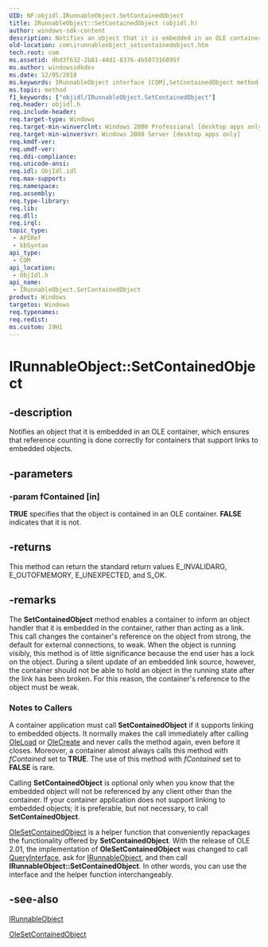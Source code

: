 ```yaml
---
UID: NF:objidl.IRunnableObject.SetContainedObject
title: IRunnableObject::SetContainedObject (objidl.h)
author: windows-sdk-content
description: Notifies an object that it is embedded in an OLE container, which ensures that reference counting is done correctly for containers that support links to embedded objects.
old-location: com\irunnableobject_setcontainedobject.htm
tech.root: com
ms.assetid: dbd3f632-2b81-44d1-8376-4b507316895f
ms.author: windowssdkdev
ms.date: 12/05/2018
ms.keywords: IRunnableObject interface [COM],SetContainedObject method, IRunnableObject.SetContainedObject, IRunnableObject::SetContainedObject, SetContainedObject, SetContainedObject method [COM], SetContainedObject method [COM],IRunnableObject interface, _com_irunnableobject_setcontainedobject, com.irunnableobject_setcontainedobject, objidl/IRunnableObject::SetContainedObject
ms.topic: method
f1_keywords: ["objidl/IRunnableObject.SetContainedObject"]
req.header: objidl.h
req.include-header: 
req.target-type: Windows
req.target-min-winverclnt: Windows 2000 Professional [desktop apps only]
req.target-min-winversvr: Windows 2000 Server [desktop apps only]
req.kmdf-ver: 
req.umdf-ver: 
req.ddi-compliance: 
req.unicode-ansi: 
req.idl: ObjIdl.idl
req.max-support: 
req.namespace: 
req.assembly: 
req.type-library: 
req.lib: 
req.dll: 
req.irql: 
topic_type:
 - APIRef
 - kbSyntax
api_type:
 - COM
api_location:
 - ObjIdl.h
api_name:
 - IRunnableObject.SetContainedObject
product: Windows
targetos: Windows
req.typenames: 
req.redist: 
ms.custom: 19H1
---
```


# IRunnableObject::SetContainedObject


## -description


Notifies an object that it is embedded in an OLE container, which ensures that reference counting is done correctly for containers that support links to embedded objects.


## -parameters




### -param fContained [in]

<b>TRUE</b> specifies that the object is contained in an OLE container. <b>FALSE</b> indicates that it is not.



## -returns



This method can return the standard return values E_INVALIDARG, E_OUTOFMEMORY, E_UNEXPECTED, and S_OK.




## -remarks



The <b>SetContainedObject</b> method enables a container to inform an object handler that it is embedded in the container, rather than acting as a link. This call changes the container's reference on the object from strong, the default for external connections, to weak. When the object is running visibly, this method is of little significance because the end user has a lock on the object. During a silent update of an embedded link source, however, the container should not be able to hold an object in the running state after the link has been broken. For this reason, the container's reference to the object must be weak.

<h3><a id="Notes_to_Callers"></a><a id="notes_to_callers"></a><a id="NOTES_TO_CALLERS"></a>Notes to Callers</h3>
A container application must call <b>SetContainedObject</b> if it supports linking to embedded objects. It normally makes the call immediately after calling <a href="https://docs.microsoft.com/windows/desktop/api/ole2/nf-ole2-oleload">OleLoad</a> or <a href="https://docs.microsoft.com/windows/desktop/api/ole/nf-ole-olecreate">OleCreate</a> and never calls the method again, even before it closes. Moreover, a container almost always calls this method with <i>fContained</i> set to <b>TRUE</b>. The use of this method with <i>fContained</i> set to <b>FALSE</b> is rare.

Calling <b>SetContainedObject</b> is optional only when you know that the embedded object will not be referenced by any client other than the container. If your container application does not support linking to embedded objects; it is preferable, but not necessary, to call <b>SetContainedObject</b>.


<a href="https://docs.microsoft.com/windows/desktop/api/ole2/nf-ole2-olesetcontainedobject">OleSetContainedObject</a> is a helper function that conveniently repackages the functionality offered by <b>SetContainedObject</b>. With the release of OLE 2.01, the implementation of <b>OleSetContainedObject</b> was changed to call <a href="https://docs.microsoft.com/windows/desktop/api/unknwn/nf-unknwn-iunknown-queryinterface(q_)">QueryInterface</a>, ask for <a href="https://docs.microsoft.com/windows/desktop/api/objidl/nn-objidl-irunnableobject">IRunnableObject</a>, and then call <b>IRunnableObject::SetContainedObject</b>. In other words, you can use the interface and the helper function interchangeably.





## -see-also




<a href="https://docs.microsoft.com/windows/desktop/api/objidl/nn-objidl-irunnableobject">IRunnableObject</a>



<a href="https://docs.microsoft.com/windows/desktop/api/ole2/nf-ole2-olesetcontainedobject">OleSetContainedObject</a>
 

 

